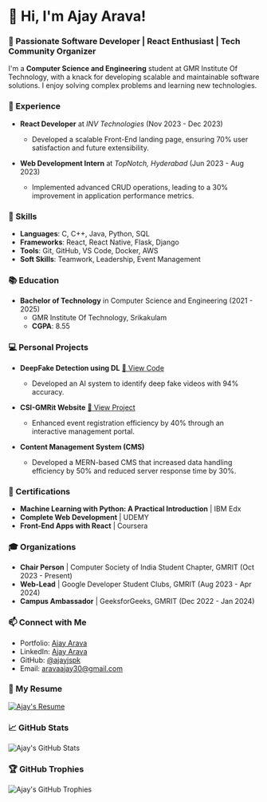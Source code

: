 # 👋 Hi, I'm Ajay Arava!

### 🚀 Passionate Software Developer | React Enthusiast | Tech Community Organizer

I'm a **Computer Science and Engineering** student at GMR Institute Of Technology, with a knack for developing scalable and maintainable software solutions. I enjoy solving complex problems and learning new technologies. 

### 💼 Experience
- **React Developer** at *INV Technologies* (Nov 2023 - Dec 2023)
  - Developed a scalable Front-End landing page, ensuring 70% user satisfaction and future extensibility.

- **Web Development Intern** at *TopNotch, Hyderabad* (Jun 2023 - Aug 2023)
  - Implemented advanced CRUD operations, leading to a 30% improvement in application performance metrics.

### 🔨 Skills
- **Languages**: C, C++, Java, Python, SQL
- **Frameworks**: React, React Native, Flask, Django
- **Tools**: Git, GitHub, VS Code, Docker, AWS
- **Soft Skills**: Teamwork, Leadership, Event Management

### 📚 Education
- **Bachelor of Technology** in Computer Science and Engineering (2021 - 2025)
  - GMR Institute Of Technology, Srikakulam
  - **CGPA**: 8.55

### 💻 Personal Projects
- **DeepFake Detection using DL** [🔗 View Code](https://github.com/ajayjspk/DeepFake_Detection)
  - Developed an AI system to identify deep fake videos with 94% accuracy.

- **CSI-GMRit Website** [🔗 View Project](https://www.csigmrit.com)
  - Enhanced event registration efficiency by 40% through an interactive management portal.

- **Content Management System (CMS)**
  - Developed a MERN-based CMS that increased data handling efficiency by 50% and reduced server response time by 30%.

### 📜 Certifications
- **Machine Learning with Python: A Practical Introduction** | IBM Edx
- **Complete Web Development** | UDEMY
- **Front-End Apps with React** | Coursera

### 🎓 Organizations
- **Chair Person** | Computer Society of India Student Chapter, GMRIT (Oct 2023 - Present)
- **Web-Lead** | Google Developer Student Clubs, GMRIT (Aug 2023 - Apr 2024)
- **Campus Ambassador** | GeeksforGeeks, GMRIT (Dec 2022 - Jan 2024)

### 📫 Connect with Me
- Portfolio: [Ajay Arava](https://8388.netlify.app/)
- LinkedIn: [Ajay Arava](https://in.linkedin.com/in/ajay-arava)
- GitHub: [@ajayjspk](https://github.com/ajayjspk)
- Email: [aravaajay30@gmail.com](mailto:aravaajay30@gmail.com)

### 📄 My Resume
[![Ajay's Resume](https://img.shields.io/badge/View%20Resume-PDF-green)](https://raw.githubusercontent.com/ajayjspk/ajayjspk/main/21341A0505_Ajay.pdf)

### 📈 GitHub Stats
![Ajay's GitHub Stats](https://github-readme-stats.vercel.app/api?username=ajayjspk&show_icons=true&theme=radical)

### 🏆 GitHub Trophies
![Ajay's GitHub Trophies](https://github-profile-trophy.vercel.app/?username=ajayjspk&theme=gruvbox&column=3&margin-w=15&margin-h=15)
